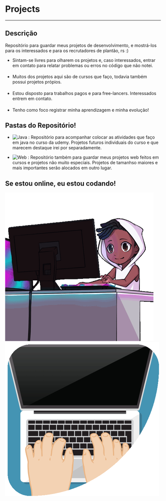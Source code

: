 # Projects
---
## Descrição

Repositório para guardar meus projetos de desenvolvimento, e mostrá-los para os interessados e para os recrutadores de plantão, rs :)

- Sintam-se livres para olharem os projetos e, caso interessados, entrar em contato para relatar problemas ou erros no código que não notei.
####
- Muitos dos projetos aqui são de cursos que faço, todavia também possui projetos própios.
####
- Estou disposto para trabalhos pagos e para free-lancers. Interessados entrem em contato.
####
- Tenho como foco registrar minha aprendizagem e minha evolução!

## Pastas do Repositório!

- ![Java](https://github.com/AAndreLuis-dev/Projects/tree/main/Java) : Repositório para acompanhar colocar as atividades que faço em java no curso da udemy. Projetos futuros individuais do curso e que marecem destaque irei por separadamente.

- ![Web](https://github.com/AAndreLuis-dev/Projects/tree/main/Web) : Repositório também para guardar meus projetos web feitos em cursos e projetos não muito especiais. Projetos de tamanhso maiores e mais importantes serão alocados em outro lugar.


## Se estou online, eu estou codando!

![Homem codando](https://github.com/AAndreLuis-dev/Projects/blob/main/images/xero-code.gif?raw=true) 
![Mãos codando](https://github.com/AAndreLuis-dev/Projects/blob/main/images/kroppa-digital.gif?raw=true)
